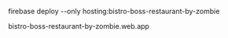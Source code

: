 firebase deploy --only hosting:bistro-boss-restaurant-by-zombie

bistro-boss-restaurant-by-zombie.web.app